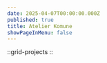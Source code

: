 ```yaml
---
date: 2025-04-07T00:00:00.000Z
published: true
title: Atelier Komune
showPageInMenu: false
---
```


::grid-projects
::
